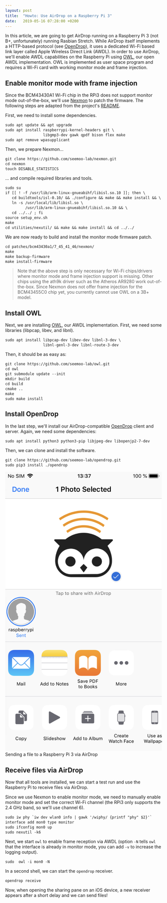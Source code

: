 ```yaml
---
layout: post
title:  "Howto: Use AirDrop on a Raspberry Pi 3"
date:   2019-05-16 07:28:00 +0200
---
```


In this article, we are going to get AirDrop running on a Raspberry Pi 3 (not B+, unfortunately) running Rasbian Stretch.
While AirDrop itself implements a HTTP-based protocol (see [OpenDrop](/code/)), it uses a dedicated Wi-Fi based link layer called Apple Wireless Direct Link (AWDL). In order to use AirDrop, we'll enable AWDL capabilities on the Raspberry Pi using [OWL](/code/), our open AWDL implementation. OWL is implemented as user space program and requires a Wi-Fi card with working monitor mode and frame injection.


## Enable monitor mode with frame injection

Since the BCM43430A1 Wi-Fi chip in the RPi3 does not support monitor mode out-of-the-box, we'll use [Nexmon](https://nexmon.org) to patch the firmware.
The following steps are adapted from the project's [README](https://github.com/seemoo-lab/nexmon/blob/master/README.md).

First, we need to install some dependencies.

```
sudo apt update && apt upgrade
sudo apt install raspberrypi-kernel-headers git \
                 libgmp3-dev gawk qpdf bison flex make
sudo apt remove wpasupplicant
```

Then, we prepare Nexmon...

```
git clone https://github.com/seemoo-lab/nexmon.git
cd nexmon
touch DISABLE_STATISTICS
```

... and compile required libraries and tools.

```
sudo su
if [[ ! -f /usr/lib/arm-linux-gnueabihf/libisl.so.10 ]]; then \
   cd buildtools/isl-0.10/ && ./configure && make && make install && \
   ln -s /usr/local/lib/libisl.so \
         /usr/lib/arm-linux-gnueabihf/libisl.so.10 && \
   cd ../../ ; fi
source setup_env.sh
make
cd utilities/nexutil/ && make && make install && cd ../../
```

We are now ready to build and install the monitor mode firmware patch.

```
cd patches/bcm43430a1/7_45_41_46/nexmon/
make
make backup-firmware
make install-firmware
```

> Note that the above step is only necessary for Wi-Fi chips/drivers where monitor mode and frame injection support is missing. Other chips using the ath9k driver such as the Atheros AR9280 work out-of-the-box. Since Nexmon does not offer frame injection for the BCM43455C0 chip yet, you currently cannot use OWL on a 3B+ model.


## Install OWL

Next, we are installing [OWL](https://github.com/seemoo-lab/owl), our AWDL implementation. First, we need some libraries (libpcap, libev, and libnl).

```
sudo apt install libpcap-dev libev-dev libnl-3-dev \
                 libnl-genl-3-dev libnl-route-3-dev
```

Then, it should be as easy as:

```
git clone https://github.com/seemoo-lab/owl.git
cd owl
git submodule update --init
mkdir build
cd build
cmake ..
make
sudo make install
```


## Install OpenDrop

In the last step, we'll install our AirDrop-compatible [OpenDrop](https://github.com/seemoo-lab/opendrop) client and server.
Again, we need some dependencies:

```
sudo apt install python3 python3-pip libjpeg-dev libopenjp2-7-dev
```

Then, we can clone and install the software.

```
git clone https://github.com/seemoo-lab/opendrop.git
sudo pip3 install ./opendrop
```


<div class="screenshot">
	<a href="/assets/raspi-airdrop.png">
		<img title="Sending a file to a Raspberry Pi 3 via AirDrop" alt="Sending a file to a Raspberry Pi 3 via AirDrop" src="/assets/raspi-airdrop.png">
	</a>
	<div class="caption">Sending a file to a Raspberry Pi 3 via AirDrop</div>
</div>

## Receive files via AirDrop

Now that all tools are installed, we can start a test run and use the Raspberry Pi to receive files via AirDrop.

Since we use Nexmon to enable monitor mode, we need to manually enable monitor mode and set the correct Wi-Fi channel (the RPi3 only supports the 2.4 GHz band, so we'll use channel 6).

```
sudo iw phy `iw dev wlan0 info | gawk '/wiphy/ {printf "phy" $2}'` interface add mon0 type monitor
sudo ifconfig mon0 up
sudo nexutil -k6
```

Next, we start `owl` to enable frame reception via AWDL (option `-N` tells `owl` that the interface is already in monitor mode, you can add `-v` to increase the logging output).

```
sudo  owl -i mon0 -N
```

In a second shell, we can start the `opendrop` receiver.

```
opendrop receive
```

Now, when opening the sharing pane on an iOS device, a new receiver appears after a short delay and we can send files! 

